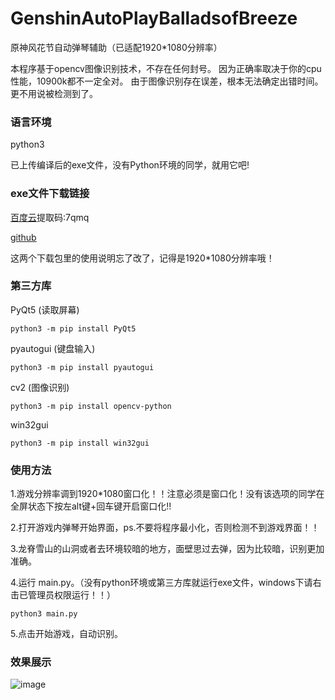 # GenshinAutoPlayBalladsofBreeze
原神风花节自动弹琴辅助（已适配1920*1080分辨率）

本程序基于opencv图像识别技术，不存在任何封号。
因为正确率取决于你的cpu性能，10900k都不一定全对。
由于图像识别存在误差，根本无法确定出错时间。更不用说被检测到了。
### 语言环境
python3

已上传编译后的exe文件，没有Python环境的同学，就用它吧!

### exe文件下载链接
[百度云](https://pan.baidu.com/s/1dD-u09-yGpQ7p08Cy33SDA)提取码:7qmq

[github](https://github.com/XiaoMiku01/GenshinAutoPlayBalladsofBreeze/releases/download/2.1/v2.rar)

这两个下载包里的使用说明忘了改了，记得是1920*1080分辨率哦！
### 第三方库
PyQt5	(读取屏幕)
```shell
python3 -m pip install PyQt5
```
pyautogui	(键盘输入)
```shell
python3 -m pip install pyautogui
```
cv2		(图像识别)
```shell
python3 -m pip install opencv-python
```

win32gui
```shell
python3 -m pip install win32gui
```

### 使用方法
1.游戏分辨率调到1920*1080窗口化！！注意必须是窗口化！没有该选项的同学在全屏状态下按左alt键+回车键开启窗口化!!

2.打开游戏内弹琴开始界面，ps.不要将程序最小化，否则检测不到游戏界面！！

3.龙脊雪山的山洞或者去环境较暗的地方，面壁思过去弹，因为比较暗，识别更加准确。

4.运行 main.py。（没有python环境或第三方库就运行exe文件，windows下请右击已管理员权限运行！！）
```shell
python3 main.py
```

5.点击开始游戏，自动识别。

### 效果展示
![image](https://github.com/XiaoMiku01/GenshinAutoPlayBalladsofBreeze/blob/main/%E5%88%86%E6%95%B0.png?raw=true)
